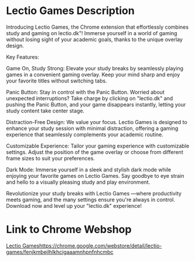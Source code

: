 # Lectio Games Description
Introducing Lectio Games, the Chrome extension that effortlessly combines study and gaming on lectio.dk"! Immerse yourself in a world of gaming without losing sight of your academic goals, thanks to the unique overlay design. 

Key Features:

Game On, Study Strong: Elevate your study breaks by seamlessly playing games in a convenient gaming overlay. Keep your mind sharp and enjoy your favorite titles without switching tabs.

Panic Button: Stay in control with the Panic Button. Worried about unexpected interruptions? Take charge by clicking on "lectio.dk" and pushing the Panic Button, and your game disappears instantly, letting your study content take center stage.

Distraction-Free Design: We value your focus. Lectio Games is designed to enhance your study session with minimal distraction, offering a gaming experience that seamlessly complements your academic routine.

Customizable Experience: Tailor your gaming experience with customizable settings. Adjust the position of the game overlay or choose from different frame sizes to suit your preferences.

Dark Mode: Immerse yourself in a sleek and stylish dark mode while enjoying your favorite games on Lectio Games. Say goodbye to eye strain and hello to a visually pleasing study and play environment.

Revolutionize your study breaks with Lectio Games —where productivity meets gaming, and the many settings ensure you're always in control. Download now and level up your "lectio.dk" experience!

# Link to Chrome Webshop
[Lectio Games](https://chrome.google.com/webstore/detail/lectio-games/fenjkmbejlhlkhcigaaamnhpnfnhcmbc)https://chrome.google.com/webstore/detail/lectio-games/fenjkmbejlhlkhcigaaamnhpnfnhcmbc
